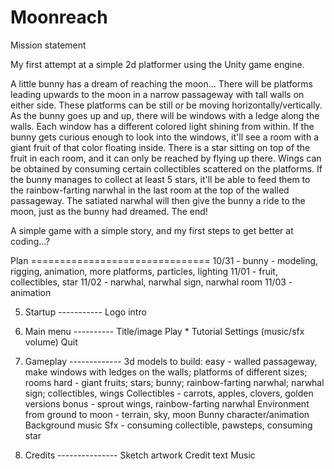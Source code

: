 Moonreach
====

Mission statement

My first attempt at a simple 2d platformer using the Unity game engine.

A little bunny has a dream of reaching the moon...
There will be platforms leading upwards to the moon in a narrow passageway with tall walls on either side. These platforms can be still or be moving horizontally/vertically. As the bunny goes up and up, there will be windows with a ledge along the walls. Each window has a different colored light shining from within. If the bunny gets curious enough to look into the windows, it'll see a room with a giant fruit of that color floating inside. There is a star sitting on top of the fruit in each room, and it can only be reached by flying up there. Wings can be obtained by consuming certain collectibles scattered on the platforms. If the bunny manages to collect at least 5 stars, it'll be able to feed them to the rainbow-farting narwhal in the last room at the top of the walled passageway. The satiated narwhal will then give the bunny a ride to the moon, just as the bunny had dreamed. The end!

A simple game with a simple story, and my first steps to get better at coding...?

Plan ===============================
10/31 - bunny - modeling, rigging, animation, more platforms, particles, lighting
11/01 - fruit, collectibles, star
11/02 - narwhal, narwhal sign, narwhal room
11/03 - animation

5) Startup -----------
Logo intro

3) Main menu ----------
Title/image
Play *
Tutorial
Settings (music/sfx volume)
Quit

1) Gameplay -------------
3d models to build:
easy - walled passageway, make windows with ledges on the walls; platforms of different sizes; rooms
hard - giant fruits; stars; bunny; rainbow-farting narwhal; narwhal sign; collectibles, wings
Collectibles - carrots, apples, clovers, golden versions bonus - sprout wings, rainbow-farting narwhal
Environment from ground to moon - terrain, sky, moon
Bunny character/animation 
Background music
Sfx - consuming collectible, pawsteps, consuming star

4) Credits ---------------
Sketch artwork
Credit text
Music
